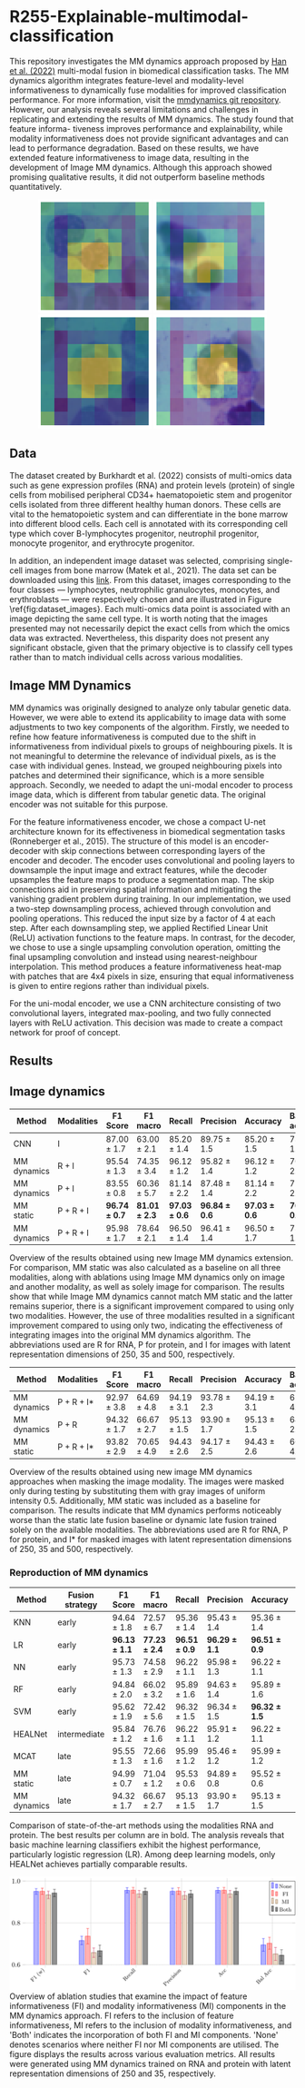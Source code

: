 # R255-Explainable-multimodal-classification

This repository investigates the MM dynamics
approach proposed by [Han et al. (2022)](https://ieeexplore.ieee.org/document/9878603) 
multi-modal fusion in biomedical classification
tasks. The MM dynamics algorithm integrates
feature-level and modality-level informativeness
to dynamically fuse modalities for improved
classification performance. For more information, visit the [mmdynamics git repository](https://github.com/TencentAILabHealthcare/mmdynamicsfor). However, our analysis
reveals several limitations and challenges in
replicating and extending the results of MM
dynamics. The study found that feature informa-
tiveness improves performance and explainability,
while modality informativeness does not provide
significant advantages and can lead to performance
degradation. Based on these results, we have
extended feature informativeness to image data,
resulting in the development of Image MM
dynamics. Although this approach showed
promising qualitative results, it did not outperform
baseline methods quantitatively.

<p align="center">
  <img src="images/maskimage3.png" alt="Image 1" width="200"/>
  <img src="images/maskimage4.png" alt="Image 2" width="200"/>
  <img src="images/maskimage5.png" alt="Image 3" width="200"/>
  <img src="images/maskimage8.png" alt="Image 4" width="200"/>
</p>

## Data
The dataset created by  Burkhardt et al. (2022) consists of multi-omics data such as gene expression profiles (RNA) and protein levels (protein) of single cells from mobilised peripheral CD34+ haematopoietic stem and progenitor cells isolated from three different healthy human donors. These cells are vital to the hematopoietic system and can differentiate in the bone marrow into different blood cells. Each cell is annotated with its corresponding cell type which cover B-lymphocytes progenitor, neutrophil progenitor, monocyte progenitor, and erythrocyte progenitor.

In addition, an independent image dataset was selected, comprising single-cell images from bone marrow (Matek et al., 2021). The data set can be downloaded using this [link](https://wiki.cancerimagingarchive.net/pages/viewpage.action?pageId=101941770). From this dataset, images corresponding to the four classes — lymphocytes, neutrophilic granulocytes, monocytes, and erythroblasts — were respectively chosen and are illustrated in Figure \ref{fig:dataset_images}. Each multi-omics data point is associated with an image depicting the same cell type. It is worth noting that the images presented may not necessarily depict the exact cells from which the omics data was extracted.  Nevertheless, this disparity does not present any significant obstacle, given that the primary objective is to classify cell types rather than to match individual cells across various modalities. 


## Image MM Dynamics 
MM dynamics was originally designed to analyze only tabular genetic data. However, we were able to extend its applicability to image data with some adjustments to two key components of the algorithm. Firstly, we needed to refine how feature informativeness is computed due to the shift in informativeness from individual pixels to groups of neighbouring pixels. It is not meaningful to determine the relevance of individual pixels, as is the case with individual genes. Instead, we grouped neighbouring pixels into patches and determined their significance, which is a more sensible approach. Secondly, we needed to adapt the uni-modal encoder to process image data, which is different from tabular genetic data. The original encoder was not suitable for this purpose.



For the feature informativeness encoder, we chose a compact U-net architecture known for its effectiveness in biomedical segmentation tasks (Ronneberger et al., 2015). The structure of this model is an encoder-decoder with skip connections between corresponding layers of the encoder and decoder. The encoder uses convolutional and pooling layers to downsample the input image and extract features, while the decoder upsamples the feature maps to produce a segmentation map. The skip connections aid in preserving spatial information and mitigating the vanishing gradient problem during training. 
In our implementation, we used a two-step downsampling process, achieved through convolution and pooling operations. This reduced the input size by a factor of 4 at each step. After each downsampling step, we applied Rectified Linear Unit (ReLU) activation functions to the feature maps.
In contrast, for the decoder, we chose to use a single upsampling convolution operation, omitting the final upsampling convolution and instead using nearest-neighbour interpolation. This method produces a feature informativeness heat-map with patches that are 4x4 pixels in size, ensuring that equal informativeness is given to entire regions rather than individual pixels.
 
For the uni-modal encoder, we use a CNN architecture consisting of two convolutional layers, integrated max-pooling, and two fully connected layers with ReLU activation. This decision was made to create a compact network for proof of concept.

## Results

## Image dynamics

| Method        | Modalities   | F1 Score          | F1 macro          | Recall            | Precision         | Accuracy          | Balanced accuracy |
|---------------|--------------|-------------------|-------------------|-------------------|-------------------|-------------------|-------------------|
| CNN           | I            | 87.00 ± 1.7       | 63.00 ± 2.1       | 85.20 ± 1.4       | 89.75 ± 1.5       | 85.20 ± 1.5       | 73.03 ± 1.7       |
| MM dynamics   | R + I        | 95.54 ± 1.3       | 74.35 ± 3.4       | 96.12 ± 1.2       | 95.82 ± 1.4       | 96.12 ± 1.2       | 70.07 ± 2.5       |
| MM dynamics   | P + I        | 83.55 ± 0.8       | 60.36 ± 5.7       | 81.14 ± 2.2       | 87.48 ± 1.4       | 81.14 ± 2.2       | 71.67 ± 2.7       |
| MM static     | P + R + I    | **96.74 ± 0.7**   | **81.01 ± 2.3**   | **97.03 ± 0.6**   | **96.84 ± 0.6**   | **97.03 ± 0.6**   | **76.97 ± 0.4**   |
| MM dynamics   | P + R + I    | 95.98 ± 1.7       | 78.64 ± 2.1       | 96.50 ± 1.4       | 96.41 ± 1.4       | 96.50 ± 1.7       | 73.50 ± 1.7       |

Overview of the results obtained using new Image MM dynamics extension. For comparison, MM static was also calculated as a baseline on all three modalities, along with ablations using Image MM dynamics only on image and another modality, as well as solely image for comparison.  The results show that while Image MM dynamics cannot match MM static and the latter remains superior, there is a significant improvement compared to using only two modalities. However, the use of three modalities resulted in a significant improvement compared to using only two, indicating the effectiveness of integrating images into the original MM dynamics algorithm. The abbreviations used are R for RNA, P for protein, and I for images with latent representation dimensions of 250, 35 and 500, respectively.

| Method        | Modalities  | F1 Score          | F1 macro          | Recall            | Precision         | Accuracy          | Balanced accuracy |
|---------------|-------------|-------------------|-------------------|-------------------|-------------------|-------------------|-------------------|
| MM dynamics   | P + R + I* | 92.97 ± 3.8       | 64.69 ± 4.8       | 94.19 ± 3.1       | 93.78 ± 2.3       | 94.19 ± 3.1       | 61.58 ± 4.8       |
| MM dynamics   | P + R       | 94.32 ± 1.7       | 66.67 ± 2.7       | 95.13 ± 1.5       | 93.90 ± 1.7       | 95.13 ± 1.5       | 64.53 ± 2.6       |
| MM static     | P + R + I* | 93.82 ± 2.9       | 70.65 ± 4.9       | 94.43 ± 2.6       | 94.17 ± 2.5       | 94.43 ± 2.6       | 66.54 ± 4.9       |

Overview of the results obtained using new image MM dynamics approaches when masking the image modality. The images were masked only during testing by substituting them with gray images of uniform intensity 0.5. Additionally, MM static was included as a baseline for comparison. The results indicate that MM dynamics performs noticeably worse than the static late fusion baseline or dynamic late fusion trained solely on the available modalities. The abbreviations used are R for RNA, P for protein, and I* for masked images with latent representation dimensions of 250, 35 and 500, respectively.


### Reproduction of MM dynamics
| Method        | Fusion strategy | F1 Score           | F1 macro         | Recall            | Precision         | Accuracy          | Balanced accuracy |
|---------------|-----------------|--------------------|------------------|-------------------|-------------------|-------------------|-------------------|
| KNN           | early           | 94.64 ± 1.8        | 72.57 ± 6.7      | 95.36 ± 1.4       | 95.43 ± 1.4       | 95.36 ± 1.4       | 68.06 ± 6.5       |
| LR            | early           | **96.13 ± 1.1**    | **77.23 ± 2.4**  | **96.51 ± 0.9**   | **96.29 ± 1.1**   | **96.51 ± 0.9**   | **73.60 ± 4.1**   |
| NN            | early           | 95.73 ± 1.3        | 74.58 ± 2.9      | 96.22 ± 1.1       | 95.98 ± 1.3       | 96.22 ± 1.1       | 71.44 ± 4.3       |
| RF            | early           | 94.84 ± 2.0        | 66.02 ± 3.2      | 95.89 ± 1.6       | 94.63 ± 1.4       | 95.89 ± 1.6       | 63.72 ± 3.7       |
| SVM           | early           | 95.62 ± 1.9        | 72.42 ± 5.6      | 96.32 ± 1.5       | 96.34 ± 1.5       | **96.32 ± 1.5**   | 68.79 ± 5.9       |
| HEALNet       | intermediate    | 95.84 ± 1.2        | 76.76 ± 1.6      | 96.22 ± 1.1       | 95.91 ± 1.2       | 96.22 ± 1.1       | **73.58 ± 0.8**   |
| MCAT          | late            | 95.55 ± 1.3        | 72.66 ± 1.6      | 95.99 ± 1.2       | 95.46 ± 1.2       | 95.99 ± 1.2       | 70.46 ± 0.8       |
| MM static     | late            | 94.99 ± 0.7        | 71.04 ± 1.2      | 95.53 ± 0.6       | 94.89 ± 0.8       | 95.52 ± 0.6       | 69.12 ± 2.1       |
| MM dynamics   | late            | 94.32 ± 1.7        | 66.67 ± 2.7      | 95.13 ± 1.5       | 93.90 ± 1.7       | 95.13 ± 1.5       | 64.53 ± 2.6       |

Comparison of state-of-the-art methods using the modalities RNA and protein.  The best results per column are in bold. The analysis reveals that basic machine learning classifiers exhibit the highest performance, particularly logistic regression (LR). Among deep learning models, only HEALNet achieves partially comparable results.

![Image description](images/Ablation_informativeness-1.png) Overview of ablation studies that examine the impact of feature informativeness (FI) and modality informativeness (MI) components in the MM dynamics approach. FI refers to the inclusion of feature informativeness, MI refers to the inclusion of modality informativeness, and 'Both' indicates the incorporation of both FI and MI components. 'None' denotes scenarios where neither FI nor MI components are utilised. The figure displays the results across various evaluation metrics. All results were generated using MM dynamics trained on RNA and protein with latent representation dimensions of 250 and 35, respectively.
